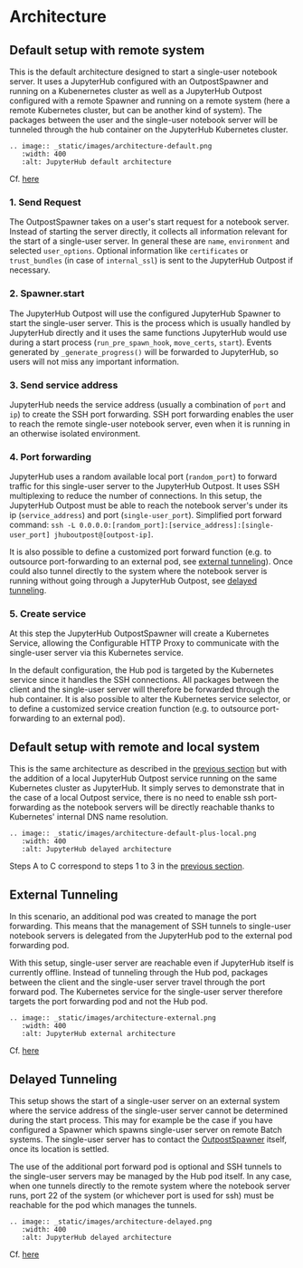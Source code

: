 # Architecture

## Default setup with remote system

This is the default architecture designed to start a single-user notebook server. It uses a JupyterHub configured with an OutpostSpawner and running on a Kubenernetes cluster as well as a JupyterHub Outpost configured with a remote Spawner and running on a remote system (here a remote Kubernetes cluster, but can be another kind of system). The packages between the user and the single-user notebook server will be tunneled through the hub container on the JupyterHub Kubernetes cluster.

```{eval-rst}
.. image:: _static/images/architecture-default.png
   :width: 400
   :alt: JupyterHub default architecture
```

Cf. [here](https://jupyterhub.readthedocs.io/en/latest/reference/technical-overview.html#the-major-subsystems-hub-proxy-single-user-notebook-server)

### 1. Send Request
The OutpostSpawner takes on a user's start request for a notebook server. Instead of starting the server directly, it collects all information relevant for the start of a single-user server. In general these are `name`, `environment` and selected `user_options`. Optional information like `certificates` or `trust_bundles` (in case of `internal_ssl`) is sent to the JupyterHub Outpost if necessary.  

### 2. Spawner.start
The JupyterHub Outpost will use the configured JupyterHub Spawner to start the single-user server. This is the process which is usually handled by JupyterHub directly and it uses the same functions JupyterHub would use during a start process (`run_pre_spawn_hook`, `move_certs`, `start`). Events generated by `_generate_progress()` will be forwarded to JupyterHub, so users will not miss any important information. 

### 3. Send service address
JupyterHub needs the service address (usually a combination of `port` and `ip`) to create the SSH port forwarding. SSH port forwarding enables the user to reach the remote single-user notebook server, even when it is running in an otherwise isolated environment.

### 4. Port forwarding
JupyterHub uses a random available local port (`random_port`) to forward traffic for this single-user server to the JupyterHub Outpost. It uses SSH multiplexing to reduce the number of connections. In this setup, the JupyterHub Outpost must be able to reach the notebook server's under its ip (`service_address`) and port (`single-user_port`).
Simplified port forward command: `ssh -L 0.0.0.0:[random_port]:[service_address]:[single-user_port] jhuboutpost@[outpost-ip]`.

It is also possible to define a customized port forward function (e.g. to outsource port-forwarding to an external pod, see [external tunneling](#external-tunneling)). Once could also tunnel directly to the system where the notebook server is running without going through a JupyterHub Outpost, see [delayed tunneling](#delayed-tunneling).

### 5. Create service
At this step the JupyterHub OutpostSpawner will create a Kubernetes Service, allowing the Configurable HTTP Proxy to communicate with the single-user server via this Kubernetes service.  

In the default configuration, the Hub pod is targeted by the Kubernetes service since it handles the SSH connections. All packages between the client and the single-user server will therefore be forwarded through the hub container. It is also possible to alter the Kubernetes service selector, or to define a customized service creation function (e.g. to outsource port-forwarding to an external pod).

## Default setup with remote and local system

This is the same architecture as described in the [previous section](#default-setup-with-remote-system) but with the addition of a local JupyterHub Outpost service running on the same Kubernetes cluster as JupyterHub. It simply serves to demonstrate that in the case of a local Outpost service, there is no need to enable ssh port-forwarding as the notebook servers will be directly reachable thanks to Kubernetes' internal DNS name resolution.  

```{eval-rst}
.. image:: _static/images/architecture-default-plus-local.png
   :width: 400
   :alt: JupyterHub delayed architecture
```

Steps A to C correspond to steps 1 to 3 in the [previous section](#default-setup-with-remote-system).
## External Tunneling

In this scenario, an additional pod was created to manage the port forwarding. This means that the management of SSH tunnels to single-user notebook servers is delegated from the JupyterHub pod to the external pod forwarding pod.

With this setup, single-user server are reachable even if JupyterHub itself is currently offline. Instead of tunneling through the Hub pod, packages between the client and the single-user server travel through the port forward pod. The Kubernetes service for the single-user server therefore targets the port forwarding pod and not the Hub pod.

```{eval-rst}
.. image:: _static/images/architecture-external.png
   :width: 400
   :alt: JupyterHub external architecture
```

Cf. [here](https://jupyterhub.readthedocs.io/en/latest/reference/technical-overview.html#the-major-subsystems-hub-proxy-single-user-notebook-server)

## Delayed Tunneling

This setup shows the start of a single-user server on an external system where the service address of the single-user server cannot be determined during the start process. This may for example be the case if you have configured a Spawner which spawns single-user server on remote Batch systems. The single-user server has to contact the [OutpostSpawner](https://jupyterhub-outpostspawner.readthedocs.io/en/latest/apiendpoints.html) itself, once its location is settled.

The use of the additional port forward pod is optional and SSH tunnels to the single-user servers may be managed by the Hub pod itself. In any case, when one tunnels directly to the remote system where the notebook server runs, port 22 of the system (or whichever port is used for ssh) must be reachable for the pod which manages the tunnels.

```{eval-rst}
.. image:: _static/images/architecture-delayed.png
   :width: 400
   :alt: JupyterHub delayed architecture
```

Cf. [here](https://jupyterhub.readthedocs.io/en/latest/reference/technical-overview.html#the-major-subsystems-hub-proxy-single-user-notebook-server)
